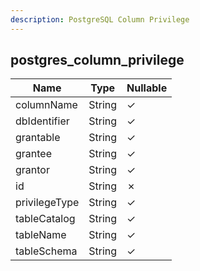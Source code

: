 ```yaml
---
description: PostgreSQL Column Privilege
---
```

postgres_column_privilege
-------------------------

| **Name**      | **Type** | **Nullable** |
| ------------- | -------- | ------------ |
| columnName    | String   | &check;      |
| dbIdentifier  | String   | &check;      |
| grantable     | String   | &check;      |
| grantee       | String   | &check;      |
| grantor       | String   | &check;      |
| id            | String   | &cross;      |
| privilegeType | String   | &check;      |
| tableCatalog  | String   | &check;      |
| tableName     | String   | &check;      |
| tableSchema   | String   | &check;      |
